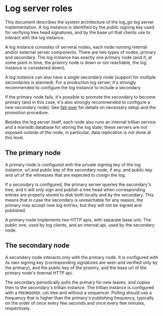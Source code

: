 # Log server roles

This document describes the system architecture of the log_go log
server implementation. A log instance is identified by the public
signing key used for verifying tree head signatures, and by the base
url that clients use to interact with the log instance.

A log instance consistes of serveral nodes, each node running internal
and/or external server components. There are two types of nodes,
primary and secondary. The log instance has exactly one primary node
(and if, at some point in time, the priamry node is down or not
reachable, the log instance is considered down).

A log instance can also have a single secondary node (support for
multiple secondaries is planned). For a production log server, it's
strongly recommended to configure the log instance to include a
secondary.

If the primary node fails, it's possible to promote the secondary to
become primary (and in this case, it's also strongly recommended to
configure a new secondary node). See [fail-over](./failover.md) for
details on necessary setup and the promotion procedure.

Besides the log server itself, each node also runs an internal
trillian service and a mariadb database for storing the log state;
these servers are not exposed outside of the node, in particular, data
replication is not done at this level.

## The primary node

A primary node is configured with the private signing key of the log
instance, url and public key of the secondary node, if any, and public
key and url of the witnesses that are expected to cosign the log.

If a secondary is configured, the primary server queries the
secondary's tree, and it will only sign and publish a tree head when
corresponding entries are properly stored to disk both locally and by
the secondary. This means that in case the secondary is unreachable
for any reason, the primary may accept new log entries, but they will
not be signed and published.

A primary node implements two HTTP apis, with separate base urls: The
public one, used by log clients, and an internal api, used by the
secondary node.

## The secondary node

A secondary node interacts only with the primary node. It is
configured with its own signing key (corresponding signatures are seen
and verified only by the primary), and the public key of the priamry,
and the base url of the primary node's itnernal HTTP api.

The secondary periodically polls the primary for new leaves, and
copies then to the secondary's trillian instance. The trillian
instance is configured with a `PREORDERED_LOG` tree and without a
sequencer. Polling should use a frequency that is higher than the
primary's publishing frequency, typically on the order of once every
few seconds and once every few minutes, respectively.
